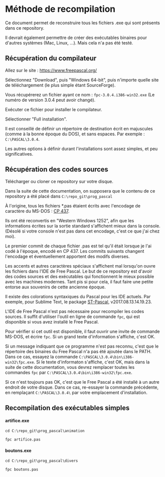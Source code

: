 # Méthode de recompilation

Ce document permet de reconstruire tous les fichiers .exe qui sont présents dans ce repository.

Il devrait également permettre de créer des exécutables binaires pour d'autres systèmes (Mac, Linux, ...). Mais cela n'a pas été testé.


## Récupération du compilateur

Allez sur le site : https://www.freepascal.org/

Sélectionnez "Download", puis "Windows 64-bit", puis n'importe quelle site de téléchargement (le plus simple étant SourceForge).

Vous récupérerez un fichier ayant ce nom : `fpc-3.0.4.i386-win32.exe` (Le numéro de version 3.0.4 peut avoir changé).

Exécuter ce fichier pour installer le compilateur.

Sélectionner "Full installation".

Il est conseillé de définir un répertoire de destination écrit en majuscules (comme à la bonne époque du DOS), et sans espaces. Par exemple : `C:\PASCAL\3.0.4`.

Les autres options à définir durant l'installations sont assez simples, et peu significatives.


## Récupération des codes sources

Télécharger ou cloner ce repository sur votre disque.

Dans la suite de cette documentation, on supposera que le contenu de ce repository a été placé dans `C:\repo_git\prog_pascal`

À l'origine, tous les fichiers *.pas étaient écrits avec l'encodage de caractère du MS-DOS : [CP 437](https://fr.wikipedia.org/wiki/Page_de_code_437).

Ils ont été reconvertis en "Western Windows 1252", afin que les informations écrites sur la sortie standard s'affichent mieux dans la console. (Désolé si votre console n'est pas dans cet encodage, c'est ce que j'ai chez moi).

Le premier commit de chaque fichier .pas est tel qu'il était lorsque je l'ai codé à l'époque, encodé en CP 437. Les commits suivants changent l'encodage et éventuellement apportent des modifs diverses.

Les accents et autres caractères spéciaux s'affichent mal lorsqu'on ouvre les fichiers dans l'IDE de Free Pascal. Le but de ce repository est d'avoir des codes sources et des exécutables qui fonctionnent le mieux possible avec les machines modernes. Tant pis si pour cela, il faut faire une petite entorse aux souvenirs de cette ancienne époque.

Il existe des colorations syntaxiques du Pascal pour les IDE actuels. Par exemple, pour Sublime Text, le package [ST-Pascal](https://github.com/fnkr/ST-Pascal), v2017.08.13.14.19.23.

L'IDE de Free Pascal n'est pas nécessaire pour recompiler les codes sources. Il suffit d'utiliser l'outil en ligne de commande `fpc`, qui est disponible si vous avez installé le Free Pascal.

Pour vérifier si cet outil est disponible, il faut ouvrir une invite de commande MS-DOS, et écrire `fpc`. Si un grand texte d'information s'affiche, c'est OK.

Si un message indiquant que ce programme n'est pas reconnu, c'est que le répertoire des binaires du Free Pascal n'a pas été ajoutée dans le PATH. Dans ce cas, essayez la commande `C:\PASCAL\3.0.4\bin\i386-win32\fpc.exe`. Si le texte d'informaton s'affiche, c'est OK, mais dans la suite de cette documentation, vous devrez remplacer toutes les commandes `fpc` par `C:\PASCAL\3.0.4\bin\i386-win32\fpc.exe`.

Si ce n'est toujours pas OK, c'est que le Free Pascal a été installé à un autre endroit de votre disque. Dans ce cas, re-essayer la commande précédente, en remplaçant `C:\PASCAL\3.0.4\` par votre emplacement d'installation.


## Recompilation des exécutables simples

#### artifice.exe

`cd C:\repo_git\prog_pascal\animation`

`fpc artifice.pas`

#### boutons.exe

`cd C:\repo_git\prog_pascal\divers`

`fpc boutons.pas`

